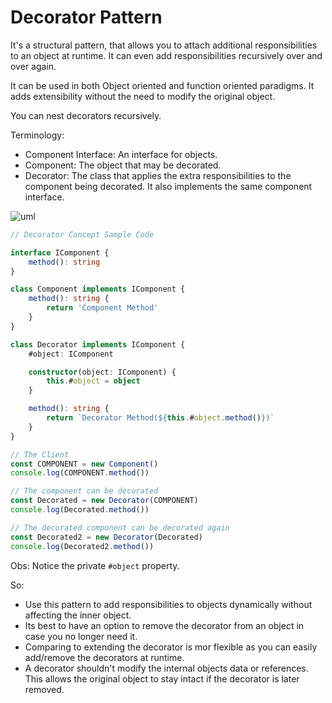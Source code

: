 # Decorator Pattern
It's a structural pattern, that allows you to attach additional responsibilities to an object at runtime. It can even add responsibilities recursively over and over again.

It can be used in both Object oriented and function oriented paradigms. It adds extensibility without the need to modify the original object.

You can nest decorators recursively.

Terminology:
- Component Interface: An interface for objects.
- Component: The object that may be decorated.
- Decorator: The class that applies the extra responsibilities to the component being decorated. It also implements the same component interface.

![uml](06.svg)

```typescript
// Decorator Concept Sample Code

interface IComponent {
    method(): string
}

class Component implements IComponent {
    method(): string {
        return 'Component Method'
    }
}

class Decorator implements IComponent {
    #object: IComponent

    constructor(object: IComponent) {
        this.#object = object
    }

    method(): string {
        return `Decorator Method(${this.#object.method()})`
    }
}

// The Client
const COMPONENT = new Component()
console.log(COMPONENT.method())

// The component can be decorated
const Decorated = new Decorator(COMPONENT)
console.log(Decorated.method())

// The decorated component can be decorated again
const Decorated2 = new Decorator(Decorated)
console.log(Decorated2.method())
```
Obs: Notice the private `#object` property.

So:
- Use this pattern to add responsibilities to objects dynamically without affecting the inner object.
- Its best to have an option to remove the decorator from an object in case you no longer need it.
- Comparing to extending the decorator is mor flexible as you can easily add/remove the decorators at runtime.
- A decorator shouldn't modify the internal objects data or references. This allows the original object to stay intact if the decorator is later removed.
